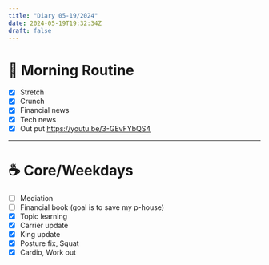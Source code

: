 ```yaml
---
title: "Diary 05-19/2024"  
date: 2024-05-19T19:32:34Z
draft: false
---
```


# 🍳 Morning Routine

- [x]  Stretch
- [x]  Crunch
- [x]  Financial news
- [x]  Tech news
- [x]  Out put https://youtu.be/3-GEvFYbQS4

---

# ☕ Core/Weekdays

- [ ]  Mediation
- [ ]  Financial book (goal is to save my p-house)
- [x]  Topic learning
- [x]  Carrier update
- [x]  King update
- [x]  Posture fix, Squat
- [x]  Cardio, Work out